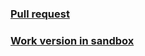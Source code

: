 
### [Pull request](https://github.com/val10010/tic-tac-toe-react/pull/2/commits/d8b75e8d510953c6e75c036c8863e5c782523f0a)

### [Work version in sandbox](https://codesandbox.io/s/v01p221523)
